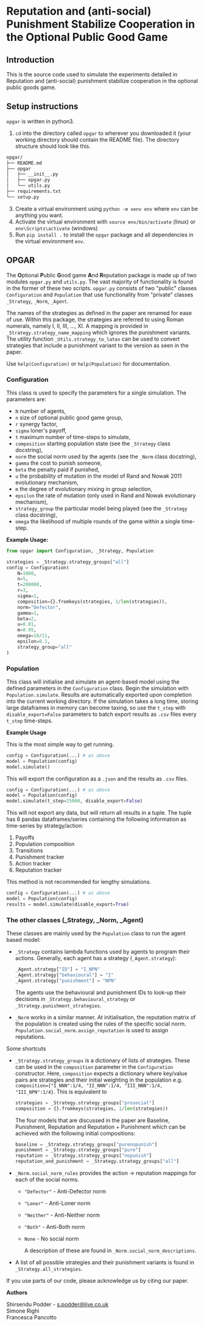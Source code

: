 # Reputation and (anti-social) Punishment Stabilize Cooperation in the Optional Public Good Game

## Introduction

This is the source code used to simulate the experiments detailed in Reputation and (anti-social) punishment stabilize cooperation in the optional public goods game. 

## Setup instructions
`opgar` is written in python3. 

1. `cd` into the directory called `opgar` to wherever you downloaded it (your working directory should contain the README file). The directory structure should look like this.

```bash
opgar/
├── README.md
├── opgar
│   ├── __init__.py
│   ├── opgar.py
│   └── utils.py
├── requirements.txt
└── setup.py
```

3. Create a virtual environment using `python -m venv env` where `env` can be anything you want.
4. Activate the virtual environment with `source env/bin/activate` (linux) or `env\Scripts\activate` (windows)
5. Run `pip install .` to install the `opgar` package and all dependencies in the virtual environment `env`.

## OPGAR

The **O**ptional **P**ublic **G**ood game **A**nd **R**eputation package is made up of two modules `opgar.py` and `utils.py`. The vast majority of functionality is found in the former of these two scripts. `opgar.py` consists of two "public" classes `Configuration` and `Population` that use functionality from "private" classes `_Strategy`, `_Norm`, `_Agent`.

The names of the strategies as defined in the paper are renamed for ease of use. Within this package, the strategies are referred to using Roman numerals, namely I, II, III, ..., XI. A mapping is provided in `_Strategy.strategy_name_mapping` which ignores the punishment variants. The utility function `_Utils.strategy_to_latex` can be used to convert strategies that include a punishment variant to the version as seen in the paper. 

Use `help(Configuration)` or `help(Population)` for documentation. 

### Configuration
 
This class is used to specify the parameters for a single simulation. The parameters are:
- `N` number of agents,
- `n` size of optional public good game group,
- `r` synergy factor,
- `sigma` loner's payoff,
- `t` maximum number of time-steps to simulate,
- `composition` starting population state (see the `_Strategy` class docstring),
- `norm` the social norm used by the agents (see the `_Norm` class docstring),
- `gamma` the cost to punish someone,
- `beta` the penalty paid if punished,
- `u` the probability of mutation in the model of Rand and Nowak 2011 evolutionary mechanism,
- `m` the degree of evolutionary mixing in group selection,
- `epsilon` the rate of mutation (only used in Rand and Nowak evolutionary mechanism),
- `strategy_group` the particular model being played (see the `_Strategy` class docstring),
- `omega` the likelihood of multiple rounds of the game within a single time-step.

**Example Usage:**
```python
from opgar import Configuration, _Strategy, Population

strategies = _Strategy.strategy_groups["all"]
config = Configuration(
    N=1000, 
    n=5, 
    t=200000, 
    r=3, 
    sigma=1,
    composition={}.fromkeys(strategies, 1/len(strategies)), 
    norm="Defector",
    gamma=1,
    beta=2,
    u=0.01,
    m=0.95,
    omega=10/11, 
    epsilon=0.1,
    strategy_group="all"
)
```

### Population

This class will initialise and simulate an agent-based model using the defined parameters in the `Configuration` class. Begin the simulation with `Population.simulate`. Results are automatically exported upon completion into the current working directory. If the simulation takes a long time, storing large dataframes in memory can become taxing, so use the `t_step` with `disable_export=False` parameters to batch export results as `.csv` files every `t_step` time-steps. 

**Example Usage**

This is the most simple way to get running.
```python
config = Configuration(...) # as above
model = Population(config)
model.simulate()
```

This will export the configuration as a `.json` and the results as `.csv` files.

```python
config = Configuration(...) # as above
model = Population(config)
model.simulate(t_step=25000, disable_export=False)
```

This will not export any data, but will return all results in a tuple. The tuple has 6 pandas dataframes/series containing the following information as time-series by strategy/action:
1. Payoffs
2. Population composition
3. Transitions
4. Punishment tracker
5. Action tracker
6. Reputation tracker

This method is not recommended for lengthy simulations.

```python
config = Configuration(...) # as above
model = Population(config)
results = model.simulate(disable_export=True)
```

### The other classes (_Strategy, _Norm, _Agent)

These classes are mainly used by the `Population` class to run the agent based model:
- `_Strategy` contains lambda functions used by agents to program their actions. Generally, each agent has a strategy (`_Agent.strategy`): 
    ```python
    _Agent.strategy["ID"] = "I_NPN"
    _Agent.strategy["behavioural"] = "I"
    _Agent.strategy["punishment"] = "NPN"
    ```
    The agents use the behavioural and punishment IDs to look-up their decisions in `_Strategy.behavioural_strategy` or `_Strategy.punishment_strategies`.

- `_Norm` works in a similar manner. At initialisation, the reputation matrix of the population is created using the rules of the specific social norm. `Population.social_norm.assign_reputation` is used to assign reputations. 

Some shortcuts 

- `_Strategy.strategy_groups` is a dictionary of lists of strategies. These can be used in the `composition` parameter in the   `Configuration` constructor. Here, `composition` expects a dictionary where key/value pairs are strategies and their initial weighting in the population e.g. `composition={"I_NNN":1/4, "II_NNN":1/4, "III_NNN":1/4, "III_NPN":1/4}`. This is equivalent to 

    ```python
    strategies = _Strategy.strategy_groups["prosocial"]
    composition = {}.fromkeys(strategies, 1/len(strategies))
    ```

    The four models that are discussed in the paper are Baseline, Punishment, Reputation and Reputation + Punishment which can be achieved with the following initial compositions:
    ```python
    baseline = _Strategy.strategy_groups["purenopunish"]
    punishment = _Strategy.strategy_groups["pure"]
    reputation = _Strategy.strategy_groups["nopunish"]
    reputation_and_punishment = _Strategy.strategy_groups["all"]
    ```

- `_Norm.social_norm_rules` provides the action -> reputation mappings for each of the social norms. 
  - `"Defector"` - Anti-Defector norm
  - `"Loner"` - Anti-Loner norm
  - `"Neither"` - Anti-Neither norm
  - `"Both"` - Anti-Both norm
  - `None` - No social norm

    A description of these are found in `_Norm.social_norm_descriptions`. 

- A list of all possible strategies and their punishment variants is found in `_Strategy.all_strategies`.

If you use parts of our code, please acknowledge us by citing our paper. 

**Authors**

Shirsendu Podder - s.podder@live.co.uk\
Simone Righi\
Francesca Pancotto
